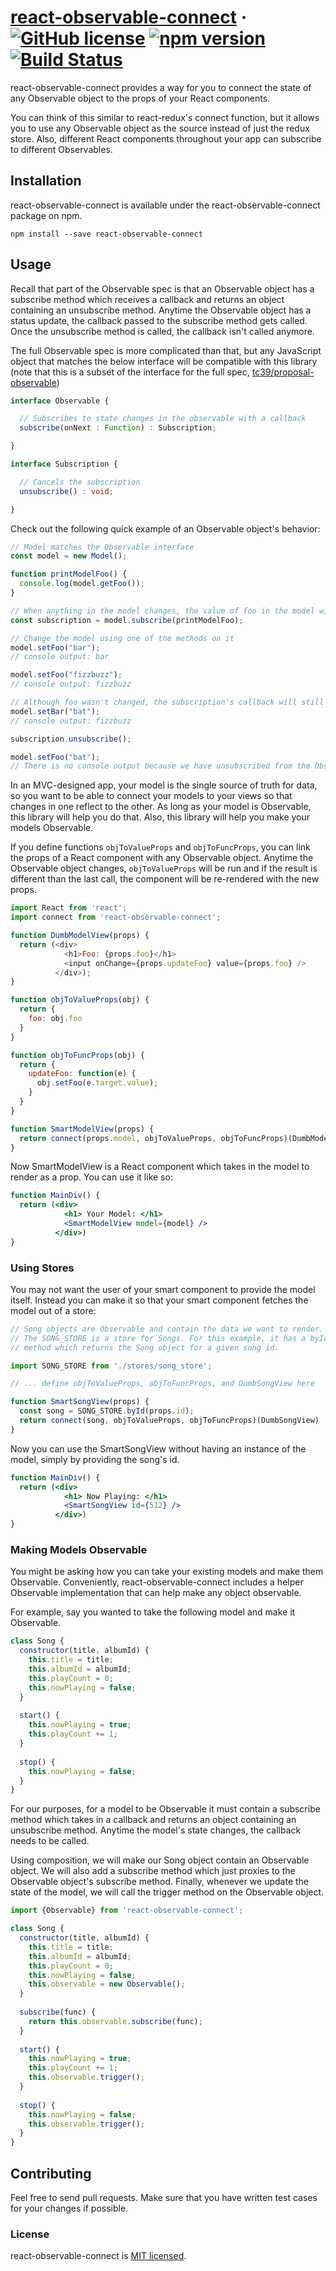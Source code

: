 # [react-observable-connect](https://github.com/kj800x/react-observable-connect) &middot; [![GitHub license](https://img.shields.io/badge/license-MIT-blue.svg)](https://github.com/kj800x/react-observable-connect/blob/master/LICENSE) [![npm version](https://img.shields.io/npm/v/react-observable-connect.svg?style=flat)](https://www.npmjs.com/package/react-observable-connect)  [![Build Status](https://travis-ci.org/kj800x/react-observable-connect.svg?branch=master)](https://travis-ci.org/kj800x/react-observable-connect)
react-observable-connect provides a way for you to connect the state of any Observable object to the props of your React components.

You can think of this similar to react-redux's connect function, but it allows you to use any Observable object as the source instead of just the redux store. Also, different React components throughout your app can subscribe to different Observables.

## Installation
react-observable-connect is available under the react-observable-connect package on npm.

`npm install --save react-observable-connect`

## Usage
Recall that part of the Observable spec is that an Observable object has a subscribe method which receives a callback and returns an object containing an unsubscribe method. Anytime the Observable object has a status update, the callback passed to the subscribe method gets called. Once the unsubscribe method is called, the callback isn't called anymore.

The full Observable spec is more complicated than that, but any JavaScript object that matches the below interface will be compatible with this library (note that this is a subset of the interface for the full spec, [tc39/proposal-observable](https://github.com/tc39/proposal-observable))

```typescript
interface Observable {

  // Subscribes to state changes in the observable with a callback
  subscribe(onNext : Function) : Subscription;

}

interface Subscription {

  // Cancels the subscription
  unsubscribe() : void;

}
```

Check out the following quick example of an Observable object's behavior:

```javascript
// Model matches the Observable interface
const model = new Model();

function printModelFoo() {
  console.log(model.getFoo());
}

// When anything in the model changes, the value of foo in the model will be printed to the console
const subscription = model.subscribe(printModelFoo);

// Change the model using one of the methods on it
model.setFoo("bar");
// console output: bar

model.setFoo("fizzbuzz");
// console output: fizzbuzz

// Although foo wasn't changed, the subscription's callback will still be called
model.setBar("bat");
// console output: fizzbuzz

subscription.unsubscribe();

model.setFoo("bat");
// There is no console output because we have unsubscribed from the Observable
```

In an MVC-designed app, your model is the single source of truth for data, so you want to be able to connect your models to your views so that changes in one reflect to the other.
As long as your model is Observable, this library will help you do that. Also, this library will help you make your models Observable.

If you define functions `objToValueProps` and `objToFuncProps`, you can link the props of a React component with any Observable object. Anytime the Observable object changes,
`objToValueProps` will be run and if the result is different than the last call, the component will be re-rendered with the new props.

```javascript
import React from 'react';
import connect from 'react-observable-connect';

function DumbModelView(props) {
  return (<div>
            <h1>Foo: {props.foo}</h1>
            <input onChange={props.updateFoo} value={props.foo} />
          </div>);
}

function objToValueProps(obj) {
  return {
    foo: obj.foo
  }
}

function objToFuncProps(obj) {
  return {
    updateFoo: function(e) {
      obj.setFoo(e.target.value);
    }
  }
}

function SmartModelView(props) {
  return connect(props.model, objToValueProps, objToFuncProps)(DumbModelView)
}
```

Now SmartModelView is a React component which takes in the model to render as a prop. You can use it like so:

````jsx harmony
function MainDiv() {
  return (<div>
            <h1> Your Model: </h1>
            <SmartModelView model={model} />
          </div>)
}
````

### Using Stores
You may not want the user of your smart component to provide the model itself. Instead you can make it so that your smart component fetches the model out of a store:

````javascript
// Song objects are Observable and contain the data we want to render.
// The SONG_STORE is a store for Songs. For this example, it has a byId
// method which returns the Song object for a given song id.

import SONG_STORE from './stores/song_store';

// ... define objToValueProps, objToFuncProps, and DumbSongView here

function SmartSongView(props) {
  const song = SONG_STORE.byId(props.id);
  return connect(song, objToValueProps, objToFuncProps)(DumbSongView)
}
````

Now you can use the SmartSongView without having an instance of the model, simply by providing the song's id.

````jsx harmony
function MainDiv() {
  return (<div>
            <h1> Now Playing: </h1>
            <SmartSongView id={512} />
          </div>)
}
````

### Making Models Observable

You might be asking how you can take your existing models and make them Observable. Conveniently, react-observable-connect includes a helper Observable implementation that can help make any object observable.

For example, say you wanted to take the following model and make it Observable.

````javascript
class Song {
  constructor(title, albumId) {
    this.title = title;
    this.albumId = albumId;
    this.playCount = 0;
    this.nowPlaying = false;
  }
  
  start() {
    this.nowPlaying = true;
    this.playCount += 1;
  }
  
  stop() {
    this.nowPlaying = false;
  }
}
````
For our purposes, for a model to be Observable it must contain a subscribe method which takes in a callback and returns an object containing an unsubscribe method. Anytime the model's state changes, the callback needs to be called.

Using composition, we will make our Song object contain an Observable object. We will also add a subscribe method which just proxies to the Observable object's subscribe method. Finally, whenever we update the state of the model, we will call the trigger method on the Observable object.

````javascript
import {Observable} from 'react-observable-connect';

class Song {
  constructor(title, albumId) {
    this.title = title;
    this.albumId = albumId;
    this.playCount = 0;
    this.nowPlaying = false;
    this.observable = new Observable();
  }
  
  subscribe(func) {
    return this.observable.subscribe(func);
  }
  
  start() {
    this.nowPlaying = true;
    this.playCount += 1;
    this.observable.trigger();
  }
  
  stop() {
    this.nowPlaying = false;
    this.observable.trigger();
  }
}
````

## Contributing
Feel free to send pull requests. Make sure that you have written test cases for your changes if possible.

### License
react-observable-connect is [MIT licensed](./LICENSE).
